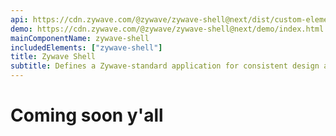 ```yaml
---
api: https://cdn.zywave.com/@zywave/zywave-shell@next/dist/custom-elements.json
demo: https://cdn.zywave.com/@zywave/zywave-shell@next/demo/index.html
mainComponentName: zywave-shell
includedElements: ["zywave-shell"]
title: Zywave Shell
subtitle: Defines a Zywave-standard application for consistent design and navigation.
---
```


# Coming soon y'all